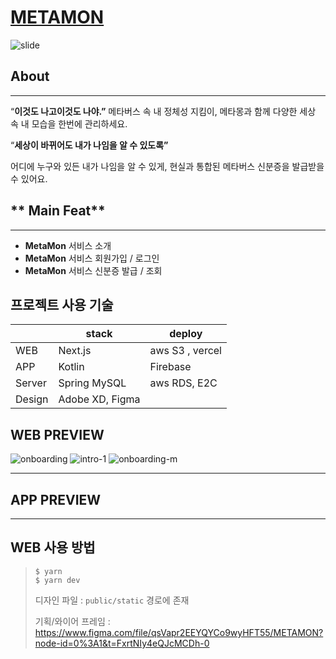 # [METAMON](https://metamon-bay.vercel.app/)


 ![slide](https://user-images.githubusercontent.com/49177223/215313697-993d5a80-f729-460b-9d13-6b81d6693c3a.png)

## About

---

“**이것도 나고이것도 나야.”**
메타버스 속 내 정체성 지킴이, 메타몽과 함께 다양한 세상 속 내 모습을 한번에 관리하세요.

“**세상이 바뀌어도 내가 나임을 알 수 있도록”**

어디에 누구와 있든 내가 나임을 알 수 있게,
현실과 통합된 메타버스 신분증을 발급받을 수 있어요.


## ** Main Feat**

---

- **MetaMon** 서비스 소개
- **MetaMon** 서비스 회원가입 / 로그인
- **MetaMon** 서비스 신분증 발급 / 조회

## 프로젝트 사용 기술

|        | stack           | deploy          |
| ------ | --------------- | --------------- |
| WEB    | Next.js         | aws S3 , vercel |
| APP    | Kotlin          | Firebase        |
| Server | Spring MySQL    | aws RDS, E2C    |
| Design | Adobe XD, Figma |                 |

## WEB PREVIEW
![onboarding](https://user-images.githubusercontent.com/49177223/215313591-685ed784-02ae-4e7c-949b-9ec43501dd9c.gif)
![intro-1](https://user-images.githubusercontent.com/49177223/215313584-971e3970-e96a-4969-b64b-cf289003d716.gif)
![onboarding-m](https://user-images.githubusercontent.com/49177223/215313595-c60239c6-97ae-4f0e-8a81-c96fd3205f5b.gif)

---

## APP PREVIEW

---


## WEB 사용 방법
>
> ```
> $ yarn
> $ yarn dev
> ```
>
> 디자인 파일 : `public/static` 경로에 존재
>
> 기획/와이어 프레임 : https://www.figma.com/file/qsVapr2EEYQYCo9wyHFT55/METAMON?node-id=0%3A1&t=FxrtNIy4eQJcMCDh-0


